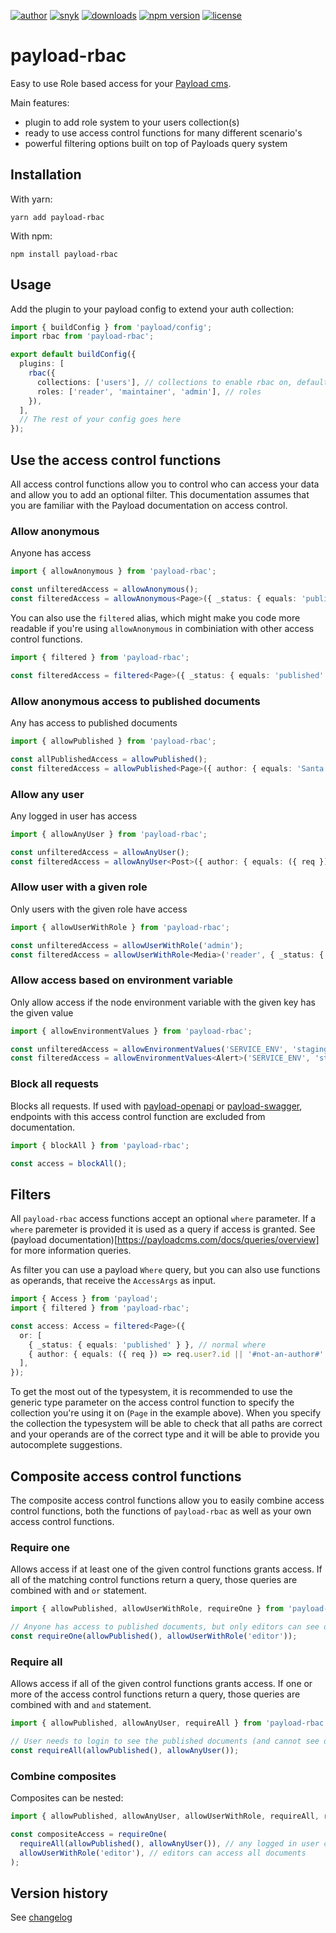 [![author](https://img.shields.io/badge/author-Teun%20Mooij-blue)](https://www.linkedin.com/in/teunmooij/)
[![snyk](https://snyk.io/test/github/teunmooij/payload-tools/badge.svg)](https://snyk.io/test/github/teunmooij/payload-tools)
[![downloads](https://img.shields.io/npm/dt/payload-rbac?color=blue)](https://www.npmjs.com/package/payload-rbac)
[![npm version](https://badge.fury.io/js/payload-rbac.svg)](https://www.npmjs.com/package/payload-rbac)
[![license](https://img.shields.io/npm/l/payload-rbac?color=blue)](https://img.shields.io/npm/l/payload-rbac)

# payload-rbac

Easy to use Role based access for your [Payload cms](https://payloadcms.com).

Main features:

- plugin to add role system to your users collection(s)
- ready to use access control functions for many different scenario's
- powerful filtering options built on top of Payloads query system

## Installation

With yarn:

```shell
yarn add payload-rbac
```

With npm:

```shell
npm install payload-rbac
```

## Usage

Add the plugin to your payload config to extend your auth collection:

```typescript
import { buildConfig } from 'payload/config';
import rbac from 'payload-rbac';

export default buildConfig({
  plugins: [
    rbac({
      collections: ['users'], // collections to enable rbac on, default: all auth collections
      roles: ['reader', 'maintainer', 'admin'], // roles
    }),
  ],
  // The rest of your config goes here
});
```

## Use the access control functions

All access control functions allow you to control who can access your data and allow you to add an optional filter.
This documentation assumes that you are familiar with the Payload documentation on access control.

### Allow anonymous

Anyone has access

```ts
import { allowAnonymous } from 'payload-rbac';

const unfilteredAccess = allowAnonymous();
const filteredAccess = allowAnonymous<Page>({ _status: { equals: 'published' } });
```

You can also use the `filtered` alias, which might make you code more readable if you're using `allowAnonymous` in combiniation with other access control functions.

```ts
import { filtered } from 'payload-rbac';

const filteredAccess = filtered<Page>({ _status: { equals: 'published' } });
```

### Allow anonymous access to published documents

Any has access to published documents

```ts
import { allowPublished } from 'payload-rbac';

const allPublishedAccess = allowPublished();
const filteredAccess = allowPublished<Page>({ author: { equals: 'Santa' } });
```

### Allow any user

Any logged in user has access

```ts
import { allowAnyUser } from 'payload-rbac';

const unfilteredAccess = allowAnyUser();
const filteredAccess = allowAnyUser<Post>({ author: { equals: ({ req }) => req.user!.id } });
```

### Allow user with a given role

Only users with the given role have access

```ts
import { allowUserWithRole } from 'payload-rbac';

const unfilteredAccess = allowUserWithRole('admin');
const filteredAccess = allowUserWithRole<Media>('reader', { _status: { equals: 'published' } });
```

### Allow access based on environment variable

Only allow access if the node environment variable with the given key has the given value

```ts
import { allowEnvironmentValues } from 'payload-rbac';

const unfilteredAccess = allowEnvironmentValues('SERVICE_ENV', 'staging');
const filteredAccess = allowEnvironmentValues<Alert>('SERVICE_ENV', 'staging', { _status: { equals: 'published' } });
```

### Block all requests

Blocks all requests. If used with [payload-openapi](https://www.npmjs.com/package/payload-openapi) or [payload-swagger](https://www.npmjs.com/package/payload-swagger), endpoints with this access control function are excluded from documentation.

```ts
import { blockAll } from 'payload-rbac';

const access = blockAll();
```

## Filters

All `payload-rbac` access functions accept an optional `where` parameter. If a `where` paremeter is provided it is used as a query if access is granted. See (payload documentation)[https://payloadcms.com/docs/queries/overview] for more information queries.

As filter you can use a payload `Where` query, but you can also use functions as operands, that receive the `AccessArgs` as input.

```ts
import { Access } from 'payload';
import { filtered } from 'payload-rbac';

const access: Access = filtered<Page>({
  or: [
    { _status: { equals: 'published' } }, // normal where
    { author: { equals: ({ req }) => req.user?.id || '#not-an-author#' } }, // active where
  ],
});
```

To get the most out of the typesystem, it is recommended to use the generic type parameter on the access control function to specify the collection you're using it on (`Page` in the example above). When you specify the collection the typesystem will be able to check that all paths are correct and your operands are of the correct type and it will be able to provide you autocomplete suggestions.

## Composite access control functions

The composite access control functions allow you to easily combine access control functions, both the functions of `payload-rbac` as well as your own access control functions.

### Require one

Allows access if at least one of the given control functions grants access. If all of the matching control functions return a query, those queries are combined with and `or` statement.

```ts
import { allowPublished, allowUserWithRole, requireOne } from 'payload-rbac';

// Anyone has access to published documents, but only editors can see draft documents
const requireOne(allowPublished(), allowUserWithRole('editor'));
```

### Require all

Allows access if all of the given control functions grants access. If one or more of the access control functions return a query, those queries are combined with and `and` statement.

```ts
import { allowPublished, allowAnyUser, requireAll } from 'payload-rbac';

// User needs to login to see the published documents (and cannot see draft documents)
const requireAll(allowPublished(), allowAnyUser());
```

### Combine composites

Composites can be nested:

```ts
import { allowPublished, allowAnyUser, allowUserWithRole, requireAll, requireOne } from 'payload-rbac';

const compositeAccess = requireOne(
  requireAll(allowPublished(), allowAnyUser()), // any logged in user can access published documents
  allowUserWithRole('editor'), // editors can access all documents
);
```

## Version history

See [changelog](./CHANGELOG.md)
